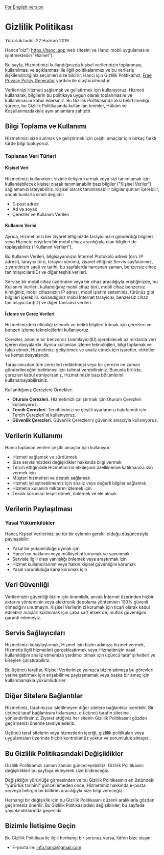 [For English version](../)

# Gizlilik Politikası

Yürürlük tarihi: 22 Haziran 2019

Hancı("biz") https://hanci.app web sitesini ve Hancı mobil uygulamasını işletmektedir("Hizmet").

Bu sayfa, Hizmetimizi kullandığınızda kişisel verilerinizin toplanması, kullanılması ve açıklanması ile ilgili politikalarımızı ve bu verilerle ilişkilendirdiğiniz seçimleri size bildirir. Hancı için Gizlilik Politikamız, [Free Privacy Policy Generator](./https://www.freeprivacypolicy.com/free-privacy-policy-generator.php) yardımı ile oluşturulmuştur.

Verilerinizi Hizmeti sağlamak ve geliştirmek için kullanıyoruz. Hizmeti kullanarak, bilgilerin bu politikaya uygun olarak toplanmasını ve kullanılmasını kabul edersiniz. Bu Gizlilik Politikasında aksi belirtilmediği sürece, bu Gizlilik Politikasında kullanılan terimler, Hüküm ve Koşullarımızdakiyle aynı anlamlara sahiptir.

## Bilgi Toplama ve Kullanımı

Hizmetimizi size sunmak ve geliştirmek için çeşitli amaçlar için birkaç farklı türde bilgi topluyoruz.

### Toplanan Veri Türleri
#### Kişisel Veri
Hizmetimizi kullanırken, sizinle iletişim kurmak veya sizi tanımlamak için kullanılabilecek kişisel olarak tanımlanabilir bazı bilgiler ("Kişisel Veriler") sağlamanızı isteyebiliriz. Kişisel olarak tanımlanabilir bilgiler şunları içerebilir, ancak bunlarla sınırlı değildir:

*   E-post adresi
*   Ad ve soyad
*   Çerezler ve Kullanım Verileri

#### Kullanım Verisi
Ayrıca, Hizmetimizi her ziyaret ettiğinizde tarayıcınızın gönderdiği bilgileri veya Hizmete erişirken bir mobil cihaz aracılığıyla olan bilgileri de toplayabiliriz ("Kullanım Verileri").

Bu Kullanım Verileri, bilgisayarınızın İnternet Protokolü adresi (örn. IP adresi), tarayıcı türü, tarayıcı sürümü, ziyaret ettiğiniz Servis sayfalarımız, ziyaretinizin saati ve tarihi, bu sayfalarda harcanan zaman, benzersiz cihaz tanımlayıcıları(ID) ve diğer teşhis verileri.

Servise bir mobil cihaz üzerinden veya bir cihaz aracılığıyla eriştiğinizde, bu Kullanım Verileri, kullandığınız mobil cihaz türü, mobil cihaz benzersiz kimliğiniz, mobil cihazınızın IP adresi, mobil işletim sisteminiz, türünüz gibi bilgileri içerebilir. kullandığınız mobil İnternet tarayıcısı, benzersiz cihaz tanımlayıcıları(ID) ve diğer tanılama verileri.
#### İzleme ve Çerez Verileri
Hizmetimizdeki etkinliği izlemek ve belirli bilgileri tutmak için çerezleri ve benzeri izleme teknolojilerini kullanıyoruz.

Çerezler, anonim bir benzersiz tanımlayıcı(ID) içerebilecek az miktarda veri içeren dosyalardır. Ayrıca kullanılan izleme teknolojileri, bilgi toplamak ve takip etmek, Hizmetimizi geliştirmek ve analiz etmek için işaretler, etiketler ve komut dosyalarıdır.

Tarayıcınızdan tüm çerezleri reddetmesi veya bir çerezin ne zaman gönderileceğini belirtmesi için talimat verebilirsiniz. Bununla birlikte, çerezleri kabul etmiyorsanız, Hizmetimizin bazı bölümlerini kullanamayabilirsiniz.

Kullandığımız Çerezlere Örnekler:
*   **Oturum Çerezleri.** Hizmetimizi çalıştırmak için Oturum Çerezleri kullanıyoruz.
*   **Tercih Çerezleri.** Tercihlerinizi ve çeşitli ayarlarınızı hatırlamak için Tercih Çerezleri'ni kullanıyoruz.
*   **Güvenlik Çerezleri.** Güvenlik Çerezlerini güvenlik amacıyla kullanıyoruz.

## Verilerin Kullanımı
Hancı toplanan verileri çeşitli amaçlar için kullanıyor:
*   Hizmeti sağlamak ve sürdürmek
*   Size servisimizdeki değişiklikler hakkında bilgi vermek
*   Tercih ettiğinizde Hizmetimizin etkileşimli özelliklerine katılmanıza izin vermek için
*   Müşteri hizmetleri ve destek sağlamak
*   Hizmeti iyileştirebilmemiz için analiz veya değerli bilgiler sağlamak
*   Hizmetin kullanım miktarını izlemek için
*   Teknik sorunları tespit etmek, önlemek ve ele almak

## Verilerin Paylaşılması
### Yasal Yükümlülükler
Hancı, Kişisel Verilerinizi şu tür bir eylemin gerekli olduğu düşüncesiyle paylaşabilir:
*   Yasal bir yükümlülüğe uymak için
*   Hancı'nın haklarını veya mülkiyetini korumak ve savunmak
*   Servisle ilgili olası yanlışlığı önlemek veya araştırmak için
*   Hizmet kullanıcılarının veya halkın kişisel güvenliğini korumak
*   Yasal sorumluluğa karşı korumak için

## Veri Güvenliği
Verilerinizin güvenliği bizim için önemlidir, ancak İnternet üzerinden hiçbir aktarım yönteminin veya elektronik depolama yönteminin 100% güvenli olmadığını unutmayın. Kişisel Verilerinizi korumak için ticari olarak kabul edilebilir araçları kullanmak için çaba sarf etsek de, mutlak güvenliğini garanti edemeyiz.

## Servis Sağlayıcıları
Hizmetimizi kolaylaştırmak, Hizmet için bizim adımıza hizmet vermek, Hizmetle ilgili hizmetleri gerçekleştirmek veya Hizmetimizin nasıl kullanıldığını analiz etmemize yardımcı olmak için üçüncü taraf şirketleri ve bireyleri çalıştırabiliriz.

Bu üçüncü taraflar, Kişisel Verilerinize yalnızca bizim adımıza bu görevleri yerine getirmek için erişebilir ve paylaşmamak veya başka bir amaç için kullanmamakla yükümlüdürler.

## Diğer Sitelere Bağlantılar
Hizmetimiz, tarafımızca işletilmeyen diğer sitelere bağlantılar içerebilir. Bir üçüncü taraf bağlantısını tıklarsanız, o üçüncü tarafın sitesine yönlendirilirsiniz. Ziyaret ettiğiniz her sitenin Gizlilik Politikasını gözden geçirmenizi önemle tavsiye ederiz.
    
Üçüncü taraf sitelerin veya hizmetlerin içeriği, gizlilik politikaları veya uygulamaları üzerinde hiçbir kontrolümüz yoktur ve sorumluluk almayız.

## Bu Gizlilik Politikasındaki Değişiklikler
Gizlilik Politikamızı zaman zaman güncelleyebiliriz. Gizlilik Politikasını değişiklikleri bu sayfaya ekleyerek size bildireceğiz.
    
Değişikliğin yürürlüğe girmesinden ve bu Gizlilik Politikasının en üstündeki "yürürlük tarihini" güncellemeden önce, Hizmetimiz hakkında e-posta ve/veya belirgin bir bildirim aracılığıyla size bilgi vereceğiz.

Herhangi bir değişiklik için bu Gizlilik Politikasını düzenli aralıklarla gözden geçirmeniz önerilir. Bu Gizlilik Politikasındaki değişiklikler, bu sayfada yayınlandıklarında geçerlidir.

## Bizimle İletişime Geçin
Bu Gizlilik Politikası ile ilgili herhangi bir sorunuz varsa, lütfen bize ulaşın:
*   E-posta ile: <a href="mailto:info.hanci@gmail.com">info.hanci@gmail.com</a>

